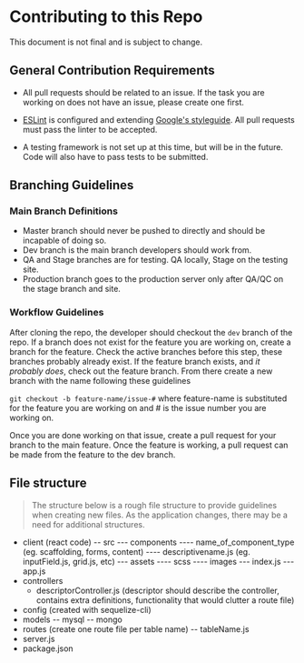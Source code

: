 # Contributing to this Repo

This document is not final and is subject to change.

## General Contribution Requirements

- All pull requests should be related to an issue. If the task you are working on does not have an issue, please create one first.

- [ESLint](https://eslint.org/) is configured and extending [Google's styleguide](https://github.com/google/eslint-config-google). All pull requests must pass the linter to be accepted.

- A testing framework is not set up at this time, but will be in the future. Code will also have to pass tests to be submitted.

## Branching Guidelines


### Main Branch Definitions
- Master branch should never be pushed to directly and should be incapable of doing so.
- Dev branch is the main branch developers should work from.
- QA and Stage branches are for testing. QA locally, Stage on the testing site.
- Production branch goes to the production server only after QA/QC on the stage branch and site.

### Workflow Guidelines

After cloning the repo, the developer should checkout the `dev` branch of the repo. If a branch does not exist for the feature you are working on, create a branch for the feature. Check the active branches before this step, these branches probably already exist. If the feature branch exists, and *it probably does*, check out the feature branch. From there create a new branch with the name following these guidelines

`git checkout -b feature-name/issue-#` where feature-name is substituted for the feature you are working on and # is the issue number you are working on.

Once you are done working on that issue, create a pull request for your branch to the main feature. Once the feature is working, a pull request can be made from the feature to the dev branch.


## File structure

> The structure below is a rough file structure to provide guidelines when creating new files. As the application changes, there may be a need for additional structures.

- client (react code)
  -- src
    --- components
      ---- name_of_component_type (eg. scaffolding, forms, content)
      ---- descriptivename.js (eg. inputField.js, grid.js, etc)
    --- assets
      ---- scss
      ---- images
    --- index.js
    --- app.js
- controllers
  - descriptorController.js (descriptor should describe the controller, contains extra definitions, functionality that would clutter a route file)
- config (created with sequelize-cli)
- models
  -- mysql
  -- mongo
- routes  (create one route file per table name)
  -- tableName.js 
- server.js
- package.json
